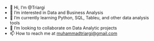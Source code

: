 - 👋 Hi, I’m @Triargi
- 👀 I’m interested in Data and Business Analysis
- 🌱 I’m currently learning Python, SQL, Tableu, and other data analysis tools
- 💞️ I’m looking to collaborate on Data Analytic projects
- 📫 How to reach me at muhammadtriargi@gmail.com

<!---
Triargi/Triargi is a ✨ special ✨ repository because its `README.md` (this file) appears on your GitHub profile.
You can click the Preview link to take a look at your changes.
--->
